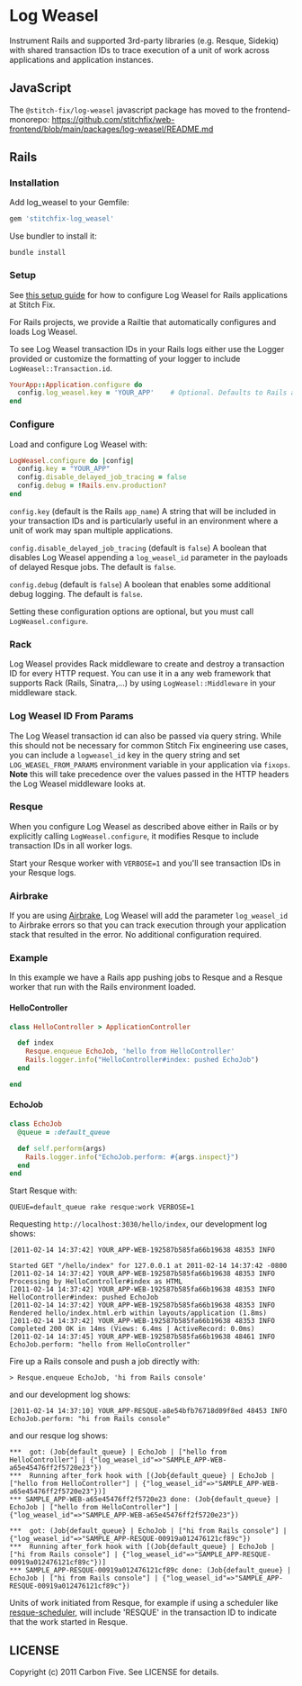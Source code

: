 # Log Weasel

Instrument Rails and supported 3rd-party libraries (e.g. Resque, Sidekiq) with shared transaction IDs to trace execution of a unit of work across applications and application instances.

## JavaScript

The `@stitch-fix/log-weasel` javascript package has moved to the frontend-monorepo: https://github.com/stitchfix/web-frontend/blob/main/packages/log-weasel/README.md

## Rails

### Installation

Add log_weasel to your Gemfile:

```rb
gem 'stitchfix-log_weasel'
```

Use bundler to install it:

```
bundle install
```

### Setup

See [this setup guide](https://github.com/stitchfix/eng-wiki/blob/master/technical-topics/log-weasel-configuration.md) for how to configure Log Weasel for Rails applications at Stitch Fix.

For Rails projects, we provide a Railtie that automatically configures and loads Log Weasel.

To see Log Weasel transaction IDs in your Rails logs either use the Logger provided or customize the formatting of your logger to include `LogWeasel::Transaction.id`.

```rb
YourApp::Application.configure do
  config.log_weasel.key = 'YOUR_APP'    # Optional. Defaults to Rails application name.
end
```

### Configure

Load and configure Log Weasel with:

```rb
LogWeasel.configure do |config|
  config.key = "YOUR_APP"
  config.disable_delayed_job_tracing = false
  config.debug = !Rails.env.production?
end
```

`config.key` (default is the Rails `app_name`)
A string that will be included in your transaction IDs and is particularly useful in an environment where a unit of work may span multiple applications.

`config.disable_delayed_job_tracing` (default is `false`)
A boolean that disables Log Weasel appending a `log_weasel_id` parameter in the payloads of delayed Resque jobs. The default is `false`.

`config.debug` (default is `false`)
A boolean that enables some additional debug logging. The default is `false`.

Setting these configuration options are optional, but you must call `LogWeasel.configure`.

### Rack

Log Weasel provides Rack middleware to create and destroy a transaction ID for every HTTP request. You can use it in a any web framework that supports Rack (Rails, Sinatra,...) by using `LogWeasel::Middleware` in your middleware stack.

### Log Weasel ID From Params

The Log Weasel transaction id can also be passed via query string. While this should not be necessary for common Stitch Fix engineering use cases, you can include a `logweasel_id` key in the query string and set `LOG_WEASEL_FROM_PARAMS` environment variable in your application via `fixops`. **Note** this will take precedence over the values passed in the HTTP headers the Log Weasel middleware looks at.

### Resque

When you configure Log Weasel as described above either in Rails or by explicitly calling `LogWeasel.configure`, it modifies Resque to include transaction IDs in all worker logs.

Start your Resque worker with `VERBOSE=1` and you'll see transaction IDs in your Resque logs.

### Airbrake

If you are using <a href="http://airbrake.io/p">Airbrake</a>, Log Weasel will add the parameter `log_weasel_id` to Airbrake errors so that you can track execution through your application stack that resulted in the error. No additional configuration required.

### Example

In this example we have a Rails app pushing jobs to Resque and a Resque worker that run with the Rails environment loaded.

#### HelloController

```rb
class HelloController > ApplicationController

  def index
    Resque.enqueue EchoJob, 'hello from HelloController'
    Rails.logger.info("HelloController#index: pushed EchoJob")
  end

end
```

#### EchoJob

```rb
class EchoJob
  @queue = :default_queue

  def self.perform(args)
    Rails.logger.info("EchoJob.perform: #{args.inspect}")
  end
end
```

Start Resque with:

```
QUEUE=default_queue rake resque:work VERBOSE=1
```

Requesting `http://localhost:3030/hello/index`, our development log shows:

```
[2011-02-14 14:37:42] YOUR_APP-WEB-192587b585fa66b19638 48353 INFO

Started GET "/hello/index" for 127.0.0.1 at 2011-02-14 14:37:42 -0800
[2011-02-14 14:37:42] YOUR_APP-WEB-192587b585fa66b19638 48353 INFO   Processing by HelloController#index as HTML
[2011-02-14 14:37:42] YOUR_APP-WEB-192587b585fa66b19638 48353 INFO HelloController#index: pushed EchoJob
[2011-02-14 14:37:42] YOUR_APP-WEB-192587b585fa66b19638 48353 INFO Rendered hello/index.html.erb within layouts/application (1.8ms)
[2011-02-14 14:37:42] YOUR_APP-WEB-192587b585fa66b19638 48353 INFO Completed 200 OK in 14ms (Views: 6.4ms | ActiveRecord: 0.0ms)
[2011-02-14 14:37:45] YOUR_APP-WEB-192587b585fa66b19638 48461 INFO EchoJob.perform: "hello from HelloController"
```

Fire up a Rails console and push a job directly with:

```
> Resque.enqueue EchoJob, 'hi from Rails console'
```

and our development log shows:

```
[2011-02-14 14:37:10] YOUR_APP-RESQUE-a8e54bfb76718d09f8ed 48453 INFO EchoJob.perform: "hi from Rails console"
```

and our resque log shows:

```
***  got: (Job{default_queue} | EchoJob | ["hello from HelloController"] | {"log_weasel_id"=>"SAMPLE_APP-WEB-a65e45476ff2f5720e23"})
***  Running after_fork hook with [(Job{default_queue} | EchoJob | ["hello from HelloController"] | {"log_weasel_id"=>"SAMPLE_APP-WEB-a65e45476ff2f5720e23"})]
*** SAMPLE_APP-WEB-a65e45476ff2f5720e23 done: (Job{default_queue} | EchoJob | ["hello from HelloController"] | {"log_weasel_id"=>"SAMPLE_APP-WEB-a65e45476ff2f5720e23"})

***  got: (Job{default_queue} | EchoJob | ["hi from Rails console"] | {"log_weasel_id"=>"SAMPLE_APP-RESQUE-00919a012476121cf89c"})
***  Running after_fork hook with [(Job{default_queue} | EchoJob | ["hi from Rails console"] | {"log_weasel_id"=>"SAMPLE_APP-RESQUE-00919a012476121cf89c"})]
*** SAMPLE_APP-RESQUE-00919a012476121cf89c done: (Job{default_queue} | EchoJob | ["hi from Rails console"] | {"log_weasel_id"=>"SAMPLE_APP-RESQUE-00919a012476121cf89c"})
```

Units of work initiated from Resque, for example if using a scheduler like <a href="https://github.com/bvandenbos/resque-scheduler">resque-scheduler</a>, will include 'RESQUE' in the transaction ID to indicate that the work started in Resque.

## LICENSE

Copyright (c) 2011 Carbon Five. See LICENSE for details.
